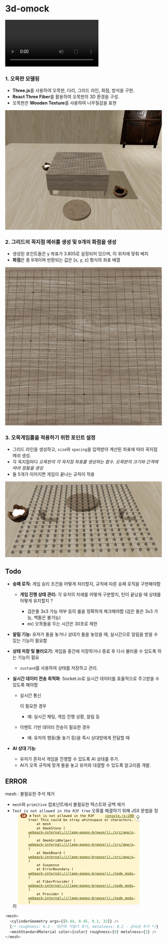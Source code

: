 # 3d-omock

<video src="public/images/readme/omok-play.mov"></video>

### 1. 오목판 모델링

- **Three.js**를 사용하여 오목판, 다리, 그리드 라인, 화점, 방석을 구현.
- **React Three Fiber**를 활용하여 오목판의 3D 환경을 구성.
- 오목판은 **Wooden Texture**를 사용하여 나무질감을 표현

![image-20240925123916165](public/images/readme/omok-model.png)

### 2. 그리드의 꼭지점 메쉬를 생성 및 9개의 화점을 생성

- 생성된 포인트들은 y 좌표가 3.805로 설정되어 있으며, 이 위치에 맞춰 배치
- **화점**은 총 9개이며 반환되는 값은 [x, y, z] 형식의 좌표 배열

![image-20240925124145126](public/images/readme/omok-grid.png)

### 3. 오목게임룰을 적용하기 위한 포인트 설정

- 그리드 라인을 생성하고, `size`와 `spacing`을 입력받아 계산된 좌표에 따라 꼭지점 메쉬 생성.
- 각 꼭지점마다 _오목판의 각 꼭지점 좌표를 생성하는 함수. 오목판의 크기와 간격에 따라 점들을 생성_
- 돌 5개가 이어지면 게임이 끝나는 규칙이 적용

![image-20240925124613146](public/images/readme/omok-grid-point.png)

## Todo

- **승패 로직:** 게임 승리 조건을 어떻게 처리할지, 규칙에 따른 승패 로직을 구현해야함

  - **게임 진행 상태 관리:** 각 유저의 차례를 어떻게 구분할지, 턴이 끝났을 때 상태를 어떻게 유지할지 ?

    - 검은돌 3x3 가능 여부 등의 룰을 정확하게 체크해야함 (검은 돌은 3x3 가능, 백돌은 불가능)
    - ex) 오목돌을 두는 시간은 30초로 제한

- **알림 기능:** 유저가 돌을 놓거나 상대가 돌을 놓았을 때, 실시간으로 알림을 받을 수 있는 기능이 필요함

- **상태 저장 및 불러오기:** 게임을 중간에 저장하거나 종료 후 다시 불러올 수 있도록 하는 기능이 필요

  - `zustand`를 사용하여 상태를 저장하고 관리.

- **실시간 데이터 전송 최적화**: Socket.io로 실시간 데이터를 효율적으로 주고받을 수 있도록 해야함

  - 실시간 통신

    이 필요한 경우

    - 예: 실시간 채팅, 게임 진행 상황, 알림 등

  - 이벤트 기반 데이터 전송이 필요한 경우

    - 예: 유저의 행동(돌 놓기 등)을 즉시 상대방에게 전달할 때

- **AI 상대 기능**:

  - 유저가 혼자서 게임을 진행할 수 있도록 AI 상대를 추가.
  - AI가 오목 규칙에 맞게 돌을 놓고 유저와 대결할 수 있도록 알고리즘 개발.

## ERROR

mesh : 불필요한 주석 제거

- `mesh`와 `primitive` 컴포넌트에서 불필요한 텍스트와 공백 제거
- `Text is not allowed in the R3F tree` 오류를 해결하기 위해 JSX 문법을 정리
  ![alt text](./public/images/error//R3F.png)

```javascript
<mesh>
  <cylinderGeometry args={[0.44, 0.45, 0.1, 32]} />
  {/* roughness: 0.3 - 약간의 거칠기 추가, metalness: 0.2 - 금속성 추가 */}
  <meshStandardMaterial color={color} roughness={0} metalness={2} />
</mesh>
```
